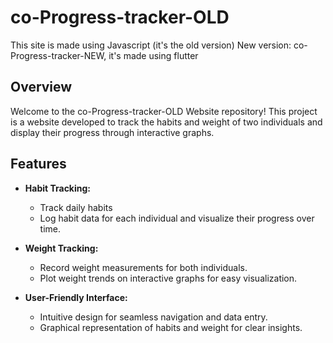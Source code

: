 # co-Progress-tracker-OLD 

This site is made using Javascript (it's the old version)
New version: co-Progress-tracker-NEW, it's made using flutter 

## Overview

Welcome to the co-Progress-tracker-OLD Website repository! This project is a website developed to track the habits and weight of two individuals and display their progress through interactive graphs.

## Features

- **Habit Tracking:**
  - Track daily habits
  - Log habit data for each individual and visualize their progress over time.

- **Weight Tracking:**
  - Record weight measurements for both individuals.
  - Plot weight trends on interactive graphs for easy visualization.

- **User-Friendly Interface:**
  - Intuitive design for seamless navigation and data entry.
  - Graphical representation of habits and weight for clear insights.
